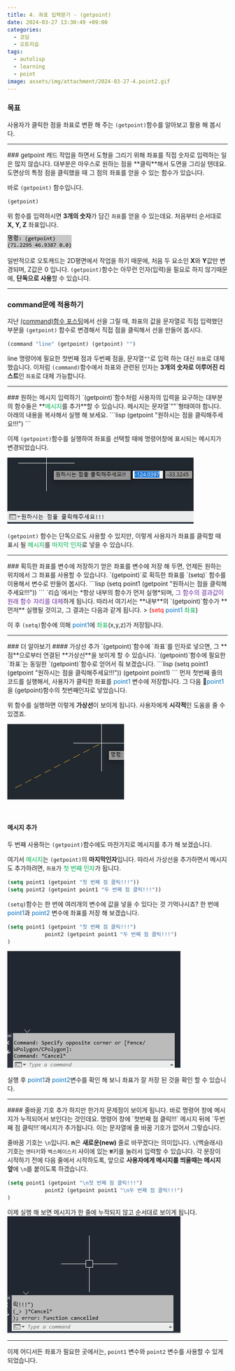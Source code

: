 ```yaml
---
title: 4. 좌표 입력받기 - (getpoint)
date: 2024-03-27 13:30:49 +09:00
categories:
  - 코딩
  - 오토리습
tags:
  - autolisp
  - learning
  - point
image: assets/img/attachment/2024-03-27-4.point2.gif
---
```


### 목표
사용자가 클릭한 점을 좌표로 변환 해 주는 `(getpoint)`함수를 알아보고 활용 해 봅시다.

<hr>
### getpoint
캐드 작업을 하면서 도형을 그리기 위해 좌표를 직접 숫자로 입력하는 일은 많지 않습니다.
대부분은 마우스로 원하는 점을 **클릭**해서 도면을 그리실 텐데요.
도면상의 특정 점을 클릭했을 때 그 점의 좌표를 얻을 수 있는 함수가 있습니다.

바로 `(getpoint)` 함수입니다.
```lisp
(getpoint)
```
위 함수를 입력하시면 **3개의 숫자**가 담긴 `좌표`를 얻을 수 있는데요. 처음부터 순서대로 **X, Y, Z** 좌표입니다.

![](assets/img/attachment/2024-03-27-4.%20좌표%20입력받기%20-%20getpoint.png)

일반적으로 오토캐드는 2D평면에서 작업을 하기 때문에, 처음 두 요소인 **X**와 **Y**값만 변경되며, Z값은 0 입니다.
`(getpoint)`함수는 아무런 인자(입력)을 필요로 하지 않기때문에, **단독으로 사용**할 수 있습니다.

<hr>

### command문에 적용하기
지난 [(command)함수 포스팅](https://isaacgocoder.github.io/posts/2.-%EB%A6%AC%EC%8A%B5%EC%9C%BC%EB%A1%9C-%EC%BA%90%EB%93%9C%EB%AA%85%EB%A0%B9%EC%96%B4-%EC%82%AC%EC%9A%A9-%ED%95%B4-%EB%B3%B4%EA%B8%B0-(command)/)에서 선을 그릴 때, 좌표의 값을 문자열로 직접 입력했던 부분을 `(getpoint)` 함수로 변경해서 직접 점을 클릭해서 선을 만들어 봅시다.
```lisp
(command "line" (getpoint) (getpoint) "")
```
line 명령어에 필요한 첫번째 점과 두번째 점을, 문자열`""`로 입력 하는 대신 `좌표`로 대체했습니다.
이처럼 `(command)`함수에서 좌표와 관련된 인자는 **3개의 숫자로 이루어진 리스트**인 `좌표`로 대체 가능합니다.

<hr>
### 원하는 메시지 입력하기
`(getpoint)`함수처럼 사용자의 입력을 요구하는 대부분의 함수들은 **<font color="#00b050">메시지</font>를 추가**할 수 있습니다.
메시지는 문자열`""`형태여야 합니다. 아래의 내용을 복사해서 실행 해 보세요.
```lisp
(getpoint "원하시는 점을 클릭해주세요!!!")
```
<br>

이제 `(getpoint)`함수를 실행하여 좌표를 선택할 때에 명령어창에 표시되는 메시지가 변경되었습니다.

![](assets/img/attachment/2024-03-27-4.%20좌표%20입력받기%20-%20getpoint-1.png)

`(getpoint)` 함수는 단독으로도 사용할 수 있지만, 이렇게 사용자가 좌표를 클릭할 때 표시 될 <font color="#00b050">메시지</font>를 <font color="#00b050">마지막 인자</font>로 넣을 수 있습니다.

<hr>
### 획득한 좌표를 변수에 저장하기
얻은 좌표를 변수에 저장 해 두면, 언제든 원하는 위치에서 그 좌표를 사용할 수 있습니다.
`(getpoint)`로 획득한 좌표를 `(setq)` 함수를 이용해서 변수로 만들어 봅시다.
```lisp
(setq point1 (getpoint "원하시는 점을 클릭해주세요!!!"))
```
`리습`에서는 *항상 내부의 함수가 먼저 실행*되며, <font color="#7030a0">그 함수의 결과값이 원래 함수 자리를 대체</font>하게 됩니다.
따라서 여기서는 **내부**의 `(getpoint)`함수가 **먼저** 실행될 것이고, 그 결과는 다음과 같게 됩니다.
> (<font color="#ff0000">setq</font> <font color="#0070c0">point1</font> <font color="#00b050">좌표</font>)

이 후 `(setq)`함수에 의해 <font color="#0070c0">point1</font>에 <font color="#00b050">좌표</font>(x,y,z)가 저장됩니다.

<hr>
### 더 알아보기
#### 가상선 추가
`(getpoint)`함수에 `좌표`를 인자로 넣으면, 그 **점**으로부터 연결된 **가상선**을 보이게 할 수 있습니다.
`(getpoint)`함수에 필요한 `좌표`는 동일한 `(getpoint)`함수로 얻어서 줘 보겠습니다.
```lisp
(setq point1 (getpoint "원하시는 점을 클릭해주세요!!!"))
(getpoint point1)
```
먼저 첫번째 줄의 코드를 실행해서, 사용자가 클릭한 좌표를 <font color="#0070c0">point1</font> 변수에 저장합니다.
그 다음 <font color="#0070c0">point1</font>을 (getpoint)함수의 첫번째인자로 넣었습니다.

위 함수를 실행하면 이렇게 **가상선**이 보이게 됩니다. 사용자에게 **시각적**인 도움을 줄 수 있겠죠.

![](assets/img/attachment/2024-03-27-4.%20좌표%20입력받기%20-%20getpoint-2.png)

<br>

#### 메시지 추가
두 번째 사용하는 `(getpoint)`함수에도 마찬가지로 메시지를 추가 해 보겠습니다.

여기서 <font color="#00b050">메시지</font>는 `(getpoint)`의 **마지막인자**입니다. 따라서 가상선을 추가하면서 메시지도 추가하려면, `좌표`가 <font color="#00b050">첫 번째 인자</font>가 됩니다.
```lisp
(setq point1 (getpoint "첫 번째 점 클릭!!!"))
(setq point2 (getpoint point1 "두 번째 점 클릭!!!"))
```

`(setq)`함수는 한 번에 여러개의 변수에 값을 넣을 수 있다는 것 기억나시죠?
한 번에 <font color="#0070c0">point1</font>과 <font color="#0070c0">point2</font> 변수에 좌표를 저장 해 보겠습니다.
```lisp
(setq point1 (getpoint "첫 번째 점 클릭!!!")
			point2 (getpoint point1 "두 번째 점 클릭!!!")
)
```

![](assets/img/attachment/2024-03-27-4.point.gif)

실행 후 <font color="#0070c0">point1</font>과 <font color="#0070c0">point2</font>변수를 확인 해 보니 좌표가 잘 저장 된 것을 확인 할 수 있습니다.


<hr>
#### 줄바꿈 기호 추가
하지만 한가지 문제점이 보이게 됩니다. 바로 명령어 창에 메시지가 누적되어서 보인다는 것인데요.
명령어 창에 `첫번째 점 클릭!!!` 메시지 뒤에 `두번째  점 클릭!!!`메시지가 추가됩니다. 이는 문자열에 줄 바꿈 기호가 없어서 그렇습니다.

줄바꿈 기호는 `\n`입니다. **n**은 **새로운(new)** 줄로 바꾸겠다는 의미입니다.
`\`(백슬래시)기호는 `엔터키`와 `백스페이스키` 사이에 있는 `₩`키를 눌러서 입력할 수 있습니다.
각 문장이 시작하기 전에 다음 줄에서 시작하도록, 앞으로 **사용자에게 메시지를 띄울때는 메시지 앞**에 `\n`를 붙이도록 하겠습니다.

```lisp
(setq point1 (getpoint "\n첫 번째 점 클릭!!!")
			point2 (getpoint point1 "\n두 번째 점 클릭!!!")
)
```
이제 실행 해 보면 메시지가 한 줄에 누적되지 않고 순서대로 보이게 됩니다.
![](assets/img/attachment/2024-03-27-4.point2.gif)

<hr>

이제 어디서든 좌표가 필요한 곳에서는, `point1` 변수와 `point2` 변수를 사용할 수 있게 되었습니다.
